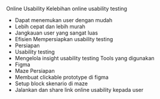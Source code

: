 Online Usability
Kelebihan online usability testing
-	Dapat menemukan user dengan mudah
-	Lebih cepat dan lebih murah
-	Jangkauan user yang sangat luas
-	Efisien
Mempersiapkan usability testing
-	Persiapan
-	Usability testing
-	Mengelola insight usability testing
Tools yang digunakan
-	Figma
-	Maze
Persiapan
-	Membuat clickable prototype di figma
-	Setup block skenario di maze
-	Jalankan dan share link online usability kepada user
